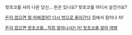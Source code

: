 핫초코를 사러 나온 당신... 돈은 있나요? 핫초코를 어디서 살건가요? 

[돈이 없으면 뭘 어쩌겠어? 다시 방으로 돌아간다](../marshmallow.md) 집에서 잠이나 자!

[돈이 없으면 핫초코를...직접 찾아나서는거! 핫초코를 찾아 여행](journey-to-find-coco/find-coco.md) 

